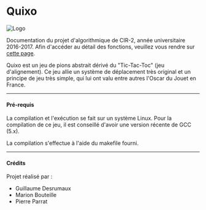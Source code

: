 # Quixo  
![Logo ](logo_isen_yncrea.jpg)

Documentation du projet d'algorithmique de CIR-2, année universitaire 2016-2017. Afin d'accéder au détail des fonctions, veuillez vous rendre sur [cette page](./files.html).

Quixo est un jeu de pions abstrait dérivé du "Tic-Tac-Toc" (jeu d'alignement).
Ce jeu allie un système de déplacement très original et un principe de jeu très simple, qui lui ont valu entre autres l'Oscar du Jouet en France. 

---
#### Pré-requis  

La compilation et l'exécution se fait sur un système Linux. 
Pour la compilation de ce jeu, il est conseillé d'avoir une version récente de GCC (5.x).

La compilation s'effectue à l'aide du makefile fourni.

---
#### Crédits
Projet réalisé par :  
- Guillaume Desrumaux
- Marion Bouteille
- Pierre Parrat
